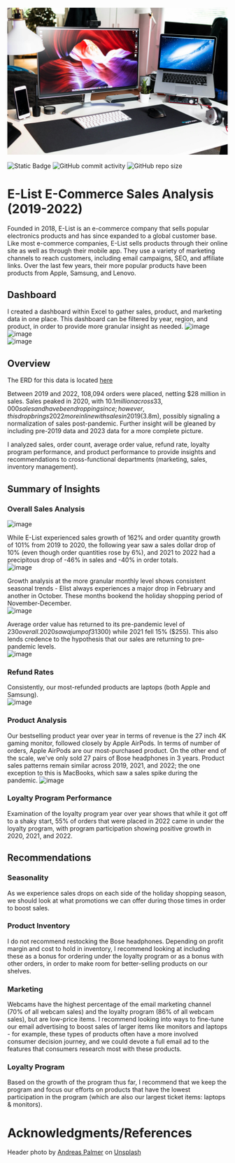 ![Header](./assets/elist_header.jpg)

![Static Badge](https://img.shields.io/badge/rows_of_data_analyzed-108%2C095-red?color=FF8021)
![GitHub commit activity](https://img.shields.io/github/commit-activity/t/dee-wright/elist_sales_analysis?color=5ECCF3)
![GitHub repo size](https://img.shields.io/github/repo-size/dee-wright/elist_sales_analysis?color=A7EA52)

# E-List E-Commerce Sales Analysis (2019-2022)
Founded in 2018, E-List is an e-commerce company that sells popular electronics products and has since expanded to a global customer base. Like most e-commerce companies, E-List sells products through their online site as well as through their mobile app. They use a variety of marketing channels to reach customers, including email campaigns, SEO, and affiliate links. Over the last few years, their more popular products have been products from Apple, Samsung, and Lenovo.

## Dashboard
I created a dashboard within Excel to gather sales, product, and marketing data in one place. This dashboard can be filtered by year, region, and product, in order to provide more granular insight as needed.
![image](https://github.com/dee-wright/elist_sales_analysis/assets/149963805/83ae6c38-ca6f-4c42-ac5f-778967754341)   
![image](https://github.com/dee-wright/elist_sales_analysis/assets/149963805/fd1a8a4b-1cc2-41f5-a33e-8ee4c508e370)   
![image](https://github.com/dee-wright/elist_sales_analysis/assets/149963805/e6ab624c-d422-45d7-b534-35a4798cfa4d)

## Overview
The ERD for this data is located [here](./assets/EList_ERD.png)

Between 2019 and 2022, 108,094 orders were placed, netting $28 million in sales. Sales peaked in 2020, with $10.1 million across 33,000 sales and have been dropping since; however, this drop brings 2022 more in line with sales in 2019 ($3.8m), possibly signaling a normalization of sales post-pandemic. Further insight will be gleaned by including pre-2019 data and 2023 data for a more complete picture. 

I analyzed sales, order count, average order value, refund rate, loyalty program performance, and product performance to provide insights and recommendations to cross-functional departments (marketing, sales, inventory management). 

## Summary of Insights
### Overall Sales Analysis
![image](https://github.com/dee-wright/elist_sales_analysis/assets/149963805/36177e68-c9bb-44d7-a007-58b7fd3f2cc4)

While E-List experienced sales growth of 162% and order quantity growth of 101% from 2019 to 2020, the following year saw a sales dollar drop of 10% (even though order quantities rose by 6%), and 2021 to 2022 had a precipitous drop of -46% in sales and -40% in order totals.   
![image](https://github.com/dee-wright/elist_sales_analysis/assets/149963805/e0daf05d-7c0a-42b6-a8a1-f32e49e2aa46)   

Growth analysis at the more granular monthly level shows consistent seasonal trends - Elist always experiences a major drop in February and another in October. These months bookend the holiday shopping period of November-December.   
![image](https://github.com/dee-wright/elist_sales_analysis/assets/149963805/9a1ea4ca-2f0d-4a33-b057-5fa4e7508402)   

Average order value has returned to its pre-pandemic level of $230 overall. 2020 saw a jump of 31% ($300) while 2021 fell 15% ($255). This also lends credence to the hypothesis that our sales are returning to pre-pandemic levels.   
![image](https://github.com/dee-wright/elist_sales_analysis/assets/149963805/cd4530d4-a799-42fd-849b-7f5a70161aaa)   

### Refund Rates
Consistently, our most-refunded products are laptops (both Apple and Samsung).   
![image](https://github.com/dee-wright/elist_sales_analysis/assets/149963805/16d17165-b57f-4536-a509-4cb8ca25c9ad)

### Product Analysis
Our bestselling product year over year in terms of revenue is the 27 inch 4K gaming monitor, followed closely by Apple AirPods. In terms of number of orders, Apple AirPods are our most-purchased product. On the other end of the scale, we've only sold 27 pairs of Bose headphones in 3 years. Product sales patterns remain similar across 2019, 2021, and 2022; the one exception to this is MacBooks, which saw a sales spike during the pandemic. 
![image](https://github.com/dee-wright/elist_sales_analysis/assets/149963805/7f2971ed-20d0-42ae-91e4-66822640ca1f)

### Loyalty Program Performance
Examination of the loyalty program year over year shows that while it got off to a shaky start, 55% of orders that were placed in 2022 came in under the loyalty program, with program participation showing positive growth in 2020, 2021, and 2022.

## Recommendations
### Seasonality
As we experience sales drops on each side of the holiday shopping season, we should look at what promotions we can offer during those times in order to boost sales. 

### Product Inventory
I do not recommend restocking the Bose headphones. Depending on profit margin and cost to hold in inventory, I recommend looking at including these as a bonus for ordering under the loyalty program or as a bonus with other orders, in order to make room for better-selling products on our shelves. 

### Marketing 
Webcams have the highest percentage of the email marketing channel (70% of all webcam sales) and the loyalty program (86% of all webcam sales), but are low-price items. I recommend looking into ways to fine-tune our email advertising to boost sales of larger items like monitors and laptops - for example, these types of products often have a more involved consumer decision journey, and we could devote a full email ad to the features that consumers research most with these products.

### Loyalty Program
Based on the growth of the program thus far, I recommend that we keep the program and focus our efforts on products that have the lowest participation in the program (which are also our largest ticket items: laptops & monitors). 

# Acknowledgments/References
Header photo by [Andreas Palmer](https://unsplash.com/@andipalmer?utm_content=creditCopyText&utm_medium=referral&utm_source=unsplash") on [Unsplash](https://unsplash.com/photos/turned-on-macbook-pro-beside-monitor-on-desk-UJSjxFNLFWY?utm_content=creditCopyText&utm_medium=referral&utm_source=unsplash)
  

